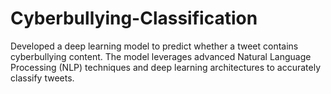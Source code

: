 # Cyberbullying-Classification
Developed a deep learning model to predict whether a tweet contains cyberbullying content. The model leverages advanced Natural Language Processing (NLP) techniques and deep learning architectures to accurately classify tweets.

